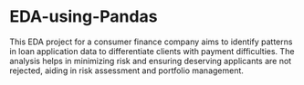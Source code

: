 # EDA-using-Pandas
This EDA project for a consumer finance company aims to identify patterns in loan application data to differentiate clients with payment difficulties. The analysis helps in minimizing risk and ensuring deserving applicants are not rejected, aiding in risk assessment and portfolio management.
